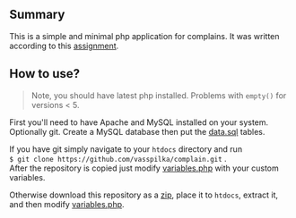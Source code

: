 ## Summary

This is a simple and minimal php application for complains.
It was written according to this [assignment](assignment.md).

## How to use?
> Note, you should have latest php installed. Problems with `empty()` for versions < 5.

First you'll need to have Apache and MySQL installed on your system. Optionally git.
Create a MySQL database then put the [data.sql](data.sql) tables.

If you have git simply navigate to your `htdocs` directory and run  
`$ git clone https://github.com/vasspilka/complain.git` .  
After the repository is copied just modify [variables.php](variables.php) with your custom variables.

Otherwise download this repository as a [zip](https://github.com/vasspilka/complain/archive/master.zip), place it to `htdocs`, extract it,
and then modify [variables.php](variables.php).
